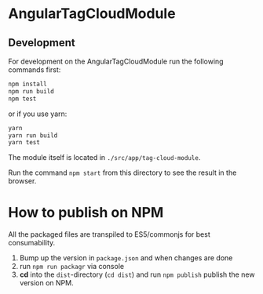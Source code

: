 # AngularTagCloudModule

## Development
For development on the AngularTagCloudModule run the following commands first:

```bash
npm install
npm run build
npm test
```

or if you use yarn:

```bash
yarn
yarn run build
yarn test
```

The module itself is located in `./src/app/tag-cloud-module`.

Run the command `npm start` from this directory to see the result in the browser.

# How to publish on NPM

All the packaged files are transpiled to ES5/commonjs for best consumability.
1. Bump up the version in `package.json` and when changes are done
2. run `npm run packagr` via console
4. **cd** into the `dist`-directory (`cd dist`) and run `npm publish` publish the new version on NPM.
